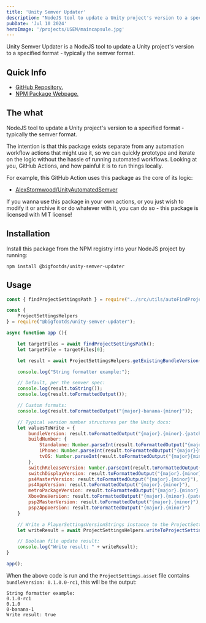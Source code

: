```yaml
---
title: 'Unity Semver Updater'
description: "NodeJS tool to update a Unity project's version to a specified format - typically the semver format."
pubDate: 'Jul 10 2024'
heroImage: '/projects/USEM/maincapsule.jpg'
---
```


Unity Semver Updater is a NodeJS tool to update a Unity project's version to a specified format - typically the semver format.

## Quick Info

- [GitHub Repository.](https://github.com/BigfootDS/unity-semver-updater)
- [NPM Package Webpage.](https://www.npmjs.com/package/@bigfootds/unity-semver-updater)


## The what

NodeJS tool to update a Unity project's version to a specified format - typically the semver format.

The intention is that this package exists separate from any automation workflow actions that might use it, so we can quickly prototype and iterate on the logic without the hassle of running automated workflows. Looking at you, GitHub Actions, and how painful it is to run things locally.

For example, this GitHub Action uses this package as the core of its logic:

- [AlexStormwood/UnityAutomatedSemver](https://github.com/AlexStormwood/UnityAutomatedSemver)

If you wanna use this package in your own actions, or you just wish to modify it or archive it or do whatever with it, you can do so - this package is licensed with MIT license!

## Installation

Install this package from the NPM registry into your NodeJS project by running: 

`npm install @bigfootds/unity-semver-updater`

## Usage

```js
const { findProjectSettingsPath } = require("../src/utils/autoFindProjectSettings"); // not part of the library - logic to glob files is not part of this package

const {
	ProjectSettingsHelpers
} = require("@bigfootds/unity-semver-updater");

async function app (){

	let targetFiles = await findProjectSettingsPath();
	let targetFile = targetFiles[0];

	let result = await ProjectSettingsHelpers.getExistingBundleVersion(targetFile);

	console.log("String formatter example:");

	// Default, per the semver spec:
	console.log(result.toString());
	console.log(result.toFormattedOutput());

	// Custom formats:
	console.log(result.toFormattedOutput("{major}-banana-{minor}"));

	// Typical version number structures per the Unity docs:
	let valuesToWrite = {
		bundleVersion: result.toFormattedOutput("{major}.{minor}.{patch}-{releaseLabel}+{buildLabel}"),
		buildNumber: {
			Standalone: Number.parseInt(result.toFormattedOutput("{major}{minor}{patch}")),
			iPhone: Number.parseInt(result.toFormattedOutput("{major}{minor}{patch}")),
			tvOS: Number.parseInt(result.toFormattedOutput("{major}{minor}{patch}"))
		},
		switchReleaseVersion: Number.parseInt(result.toFormattedOutput("{major}{minor}{patch}")),
		switchDisplayVersion: result.toFormattedOutput("{major}.{minor}.{patch}"),
		ps4MasterVersion: result.toFormattedOutput("{major}.{minor}"),
		ps4AppVersion: result.toFormattedOutput("{major}.{minor}"),
		metroPackageVersion: result.toFormattedOutput("{major}.{minor}.{patch}.{build}"),
		XboxOneVersion: result.toFormattedOutput("{major}.{minor}.{patch}.{build}"),
		psp2MasterVersion: result.toFormattedOutput("{major}.{minor}"),
		psp2AppVersion: result.toFormattedOutput("{major}.{minor}")
	}

	// Write a PlayerSettingsVersionStrings instance to the ProjectSettings.asset file:
	let writeResult = await ProjectSettingsHelpers.writeToProjectSettings(targetFile, valuesToWrite);

	// Boolean file update result:
	console.log("Write result: " + writeResult);
}

app();
```

When the above code is run and the `ProjectSettings.asset` file contains `bundleVersion: 0.1.0.0-rc1`, this will be the output:

```
String formatter example:
0.1.0-rc1
0.1.0
0-banana-1
Write result: true
```